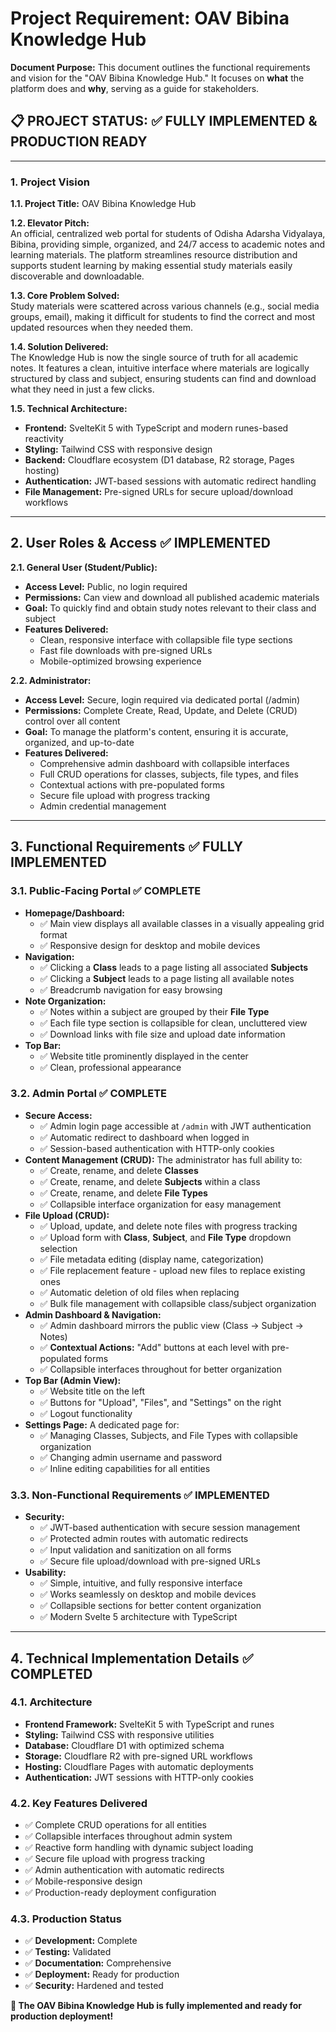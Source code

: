 # **Project Requirement: OAV Bibina Knowledge Hub**

**Document Purpose:** This document outlines the functional requirements and vision for the "OAV Bibina Knowledge Hub."
It focuses on **what** the platform does and **why**, serving as a guide for stakeholders.

## **📋 PROJECT STATUS: ✅ FULLY IMPLEMENTED & PRODUCTION READY**

---

### **1. Project Vision**

**1.1. Project Title:** OAV Bibina Knowledge Hub

**1.2. Elevator Pitch:**  
An official, centralized web portal for students of Odisha Adarsha Vidyalaya, Bibina, providing simple, organized, and
24/7 access to academic notes and learning materials. The platform streamlines resource distribution and supports
student learning by making essential study materials easily discoverable and downloadable.

**1.3. Core Problem Solved:**  
Study materials were scattered across various channels (e.g., social media groups, email), making it difficult for
students to find the correct and most updated resources when they needed them.

**1.4. Solution Delivered:**  
The Knowledge Hub is now the single source of truth for all academic notes. It features a clean, intuitive interface
where materials are logically structured by class and subject, ensuring students can find and download what they need in
just a few clicks.

**1.5. Technical Architecture:**

- **Frontend:** SvelteKit 5 with TypeScript and modern runes-based reactivity
- **Styling:** Tailwind CSS with responsive design
- **Backend:** Cloudflare ecosystem (D1 database, R2 storage, Pages hosting)
- **Authentication:** JWT-based sessions with automatic redirect handling
- **File Management:** Pre-signed URLs for secure upload/download workflows

---

## **2. User Roles & Access** ✅ **IMPLEMENTED**

**2.1. General User (Student/Public):**

- **Access Level:** Public, no login required
- **Permissions:** Can view and download all published academic materials
- **Goal:** To quickly find and obtain study notes relevant to their class and subject
- **Features Delivered:**
  - Clean, responsive interface with collapsible file type sections
  - Fast file downloads with pre-signed URLs
  - Mobile-optimized browsing experience

**2.2. Administrator:**

- **Access Level:** Secure, login required via dedicated portal (/admin)
- **Permissions:** Complete Create, Read, Update, and Delete (CRUD) control over all content
- **Goal:** To manage the platform's content, ensuring it is accurate, organized, and up-to-date
- **Features Delivered:**
  - Comprehensive admin dashboard with collapsible interfaces
  - Full CRUD operations for classes, subjects, file types, and files
  - Contextual actions with pre-populated forms
  - Secure file upload with progress tracking
  - Admin credential management

---

## **3. Functional Requirements** ✅ **FULLY IMPLEMENTED**

### **3.1. Public-Facing Portal** ✅ **COMPLETE**

- **Homepage/Dashboard:**
  - ✅ Main view displays all available classes in a visually appealing grid format
  - ✅ Responsive design for desktop and mobile devices
- **Navigation:**
  - ✅ Clicking a **Class** leads to a page listing all associated **Subjects**
  - ✅ Clicking a **Subject** leads to a page listing all available notes
  - ✅ Breadcrumb navigation for easy browsing
- **Note Organization:**
  - ✅ Notes within a subject are grouped by their **File Type**
  - ✅ Each file type section is collapsible for clean, uncluttered view
  - ✅ Download links with file size and upload date information
- **Top Bar:**
  - ✅ Website title prominently displayed in the center
  - ✅ Clean, professional appearance

### **3.2. Admin Portal** ✅ **COMPLETE**

- **Secure Access:**
  - ✅ Admin login page accessible at `/admin` with JWT authentication
  - ✅ Automatic redirect to dashboard when logged in
  - ✅ Session-based authentication with HTTP-only cookies
- **Content Management (CRUD):** The administrator has full ability to:
  - ✅ Create, rename, and delete **Classes**
  - ✅ Create, rename, and delete **Subjects** within a class
  - ✅ Create, rename, and delete **File Types**
  - ✅ Collapsible interface organization for easy management
- **File Upload (CRUD):**
  - ✅ Upload, update, and delete note files with progress tracking
  - ✅ Upload form with **Class**, **Subject**, and **File Type** dropdown selection
  - ✅ File metadata editing (display name, categorization)
  - ✅ File replacement feature - upload new files to replace existing ones
  - ✅ Automatic deletion of old files when replacing
  - ✅ Bulk file management with collapsible class/subject organization
- **Admin Dashboard & Navigation:**
  - ✅ Admin dashboard mirrors the public view (Class → Subject → Notes)
  - ✅ **Contextual Actions:** "Add" buttons at each level with pre-populated forms
  - ✅ Collapsible interfaces throughout for better organization
- **Top Bar (Admin View):**
  - ✅ Website title on the left
  - ✅ Buttons for "Upload", "Files", and "Settings" on the right
  - ✅ Logout functionality
- **Settings Page:** A dedicated page for:
  - ✅ Managing Classes, Subjects, and File Types with collapsible organization
  - ✅ Changing admin username and password
  - ✅ Inline editing capabilities for all entities

### **3.3. Non-Functional Requirements** ✅ **IMPLEMENTED**

- **Security:**
  - ✅ JWT-based authentication with secure session management
  - ✅ Protected admin routes with automatic redirects
  - ✅ Input validation and sanitization on all forms
  - ✅ Secure file upload/download with pre-signed URLs
- **Usability:**
  - ✅ Simple, intuitive, and fully responsive interface
  - ✅ Works seamlessly on desktop and mobile devices
  - ✅ Collapsible sections for better content organization
  - ✅ Modern Svelte 5 architecture with TypeScript

---

## **4. Technical Implementation Details** ✅ **COMPLETED**

### **4.1. Architecture**

- **Frontend Framework:** SvelteKit 5 with TypeScript and runes
- **Styling:** Tailwind CSS with responsive utilities
- **Database:** Cloudflare D1 with optimized schema
- **Storage:** Cloudflare R2 with pre-signed URL workflows
- **Hosting:** Cloudflare Pages with automatic deployments
- **Authentication:** JWT sessions with HTTP-only cookies

### **4.2. Key Features Delivered**

- ✅ Complete CRUD operations for all entities
- ✅ Collapsible interfaces throughout admin system
- ✅ Reactive form handling with dynamic subject loading
- ✅ Secure file upload with progress tracking
- ✅ Admin authentication with automatic redirects
- ✅ Mobile-responsive design
- ✅ Production-ready deployment configuration

### **4.3. Production Status**

- ✅ **Development:** Complete
- ✅ **Testing:** Validated
- ✅ **Documentation:** Comprehensive
- ✅ **Deployment:** Ready for production
- ✅ **Security:** Hardened and tested

**🎉 The OAV Bibina Knowledge Hub is fully implemented and ready for production deployment!**
